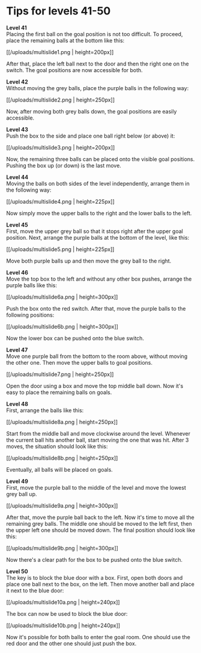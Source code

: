 # Tips for levels 41-50

**Level 41**
<br> Placing the first ball on the goal position is not too difficult. To proceed, place the remaining balls at the bottom like this:

[[/uploads/multislide1.png | height=200px]]

After that, place the left ball next to the door and then the right one on the switch. The goal positions are now accessible for both.

**Level 42**
<br> Without moving the grey balls, place the purple balls in the following way:

[[/uploads/multislide2.png | height=250px]]

Now, after moving both grey balls down, the goal positions are easily accessible.

**Level 43**
<br> Push the box to the side and place one ball right below (or above) it:

[[/uploads/multislide3.png | height=200px]]

Now, the remaining three balls can be placed onto the visible goal positions. Pushing the box up (or down) is the last move.

**Level 44**
<br> Moving the balls on both sides of the level independently, arrange them in the following way:

[[/uploads/multislide4.png | height=225px]]

Now simply move the upper balls to the right and the lower balls to the left.

**Level 45**
<br> First, move the upper grey ball so that it stops right after the upper goal position. Next, arrange the purple balls at the bottom of the level, like this:

[[/uploads/multislide5.png | height=225px]]

Move both purple balls up and then move the grey ball to the right.

**Level 46**
<br> Move the top box to the left and without any other box pushes, arrange the purple balls like this:

[[/uploads/multislide6a.png | height=300px]]

Push the box onto the red switch. After that, move the purple balls to the following positions:

[[/uploads/multislide6b.png | height=300px]]

Now the lower box can be pushed onto the blue switch.

**Level 47**
<br> Move one purple ball from the bottom to the room above, without moving the other one. Then move the upper balls to goal positions.

[[/uploads/multislide7.png | height=250px]]

Open the door using a box and move the top middle ball down. Now it's easy to place the remaining balls on goals.

**Level 48**
<br> First, arrange the balls like this:

[[/uploads/multislide8a.png | height=250px]]

Start from the middle ball and move clockwise around the level. Whenever the current ball hits another ball, start moving the one that was hit. After 3 moves, the situation should look like this:

[[/uploads/multislide8b.png | height=250px]]

Eventually, all balls will be placed on goals.

**Level 49**
<br> First, move the purple ball to the middle of the level and move the lowest grey ball up.

[[/uploads/multislide9a.png | height=300px]]

After that, move the purple ball back to the left. Now it's time to move all the remaining grey balls. The middle one should be moved to the left first, then the upper left one should be moved down. The final position should look like this:

[[/uploads/multislide9b.png | height=300px]]

Now there's a clear path for the box to be pushed onto the blue switch.

**Level 50**
<br> The key is to block the blue door with a box. First, open both doors and place one ball next to the box, on the left. Then move another ball and place it next to the blue door:

[[/uploads/multislide10a.png | height=240px]]

The box can now be used to block the blue door:

[[/uploads/multislide10b.png | height=240px]]

Now it's possible for both balls to enter the goal room. One should use the red door and the other one should just push the box.


